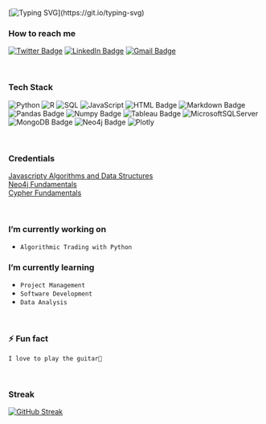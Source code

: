 <!--
  Last Updated            Changes Made
  11-09-2022              Reduced header to 3
                          Change logo colors to 323330
                          Removed some icons from the headers
                          Added about heading, change position of how to reach me section
-->

<!-- [![Akin's GitHub Banner](assets/GitHubHeader_blue.jpeg)](https://www.linkedin.com/in/akinkunmi-mustapha-b866611a6/) -->

<!-- <div>
  <center>
    <img src="./assets/GitHubHeader_blue.gif"> </img>
  </center>
</div> -->

&nbsp;
&nbsp;

[![Typing SVG](https://readme-typing-svg.demolab.com?font=Fira+Code&size=35&duration=4050&pause=1000&color=3CA5AA&center=true&vCenter=true&multiline=true&width=1500&height=300&lines=Welcome+to+my+page.+I+am+a+Database+developer+at+Trane+Technologies%2C;with+a+degree+in+data+analytics.+Love+everything+tech%2C;+most+especially+artificial+intelligence+and+graph+networks.)](https://git.io/typing-svg)

<!-- Social Badges -->
### <b>How to reach me</b>
[![Twitter Badge](https://img.shields.io/badge/Twitter-323330?style=for-the-badge&logo=twitter&logoColor=white)](https://twitter.com/akin__m)
[![LinkedIn Badge](https://img.shields.io/badge/LinkedIn-323330?style=for-the-badge&logo=linkedin&logoColor=white)](https://www.linkedin.com/in/akinkunmi-mustapha-b866611a6/)
[![Gmail Badge](https://img.shields.io/badge/Gmail-323330?style=for-the-badge&logo=gmail&logoColor=white)](mailto:akinkunmimustapha1@gmail.com)
<br>

&nbsp;
<!-- Skills -->
### <b>Tech Stack</b>
![Python](https://img.shields.io/badge/Python-323330?style=for-the-badge&logo=python&logoColor=white)
![R](https://img.shields.io/badge/R-323330?style=for-the-badge&logo=r&logoColor=white)
![SQL](https://img.shields.io/badge/SQL-323330?style=for-the-badge&logo=sql&logoColor=white)
![JavaScript](https://img.shields.io/badge/JavaScript-323330?style=for-the-badge&logo=javascript&logoColor=F7DF1E)
![HTML Badge](https://img.shields.io/badge/HTML-323330?style=for-the-badge&logo=html5&logoColor=white)
![Markdown Badge](https://img.shields.io/badge/Markdown-323330?style=for-the-badge&logo=markdown&logoColor=white)
![Pandas Badge](https://img.shields.io/badge/Pandas-323330?style=for-the-badge&logo=pandas&logoColor=white)
![Numpy Badge](https://img.shields.io/badge/Numpy-323330?style=for-the-badge&logo=numpy&logoColor=white)
![Tableau Badge](https://img.shields.io/badge/Tableau-323330?style=for-the-badge&logo=tableau&logoColor=white)
![MicrosoftSQLServer](https://img.shields.io/badge/Microsoft%20SQL%20Server-323330?style=for-the-badge&logo=microsoft%20sql%20server&logoColor=white)
![MongoDB Badge](https://img.shields.io/badge/MongoDB-323330?style=for-the-badge&logo=mongodb&logoColor=white)
![Neo4j Badge](https://img.shields.io/badge/Neo4j-323330?style=for-the-badge&logo=neo4j&logoColor=white&color=323330)
![Plotly](https://img.shields.io/badge/Plotly-323330.svg?style=for-the-badge&logo=plotly&logoColor=white)

<br>

### <b>Credentials</b>
<a href='https://freecodecamp.org/certification/kunmi/javascript-algorithms-and-data-structures'>Javascripty Algorithms and Data Structures</a>
<br>
<a href='https://graphacademy.neo4j.com/u/a8e74ff6-2081-4095-a80e-69ed59a5220c/neo4j-fundamentals/#.YkGijfEuZUc.link'>Neo4j Fundamentals</a>
<br>
<a href='https://graphacademy.neo4j.com/u/a8e74ff6-2081-4095-a80e-69ed59a5220c/cypher-fundamentals/#.YkGiuaUSH8o.link'>Cypher Fundamentals</a>

&nbsp;
&nbsp;
&nbsp;
&nbsp;
&nbsp;

### <b>I’m currently working on</b>
- `Algorithmic Trading with Python`


### <b>I’m currently learning</b>
- `Project Management`
- `Software Development`
- `Data Analysis`

&nbsp;

### <b>⚡ Fun fact</b>
`I love to play the guitar🎸`

&nbsp;
&nbsp;
&nbsp;
&nbsp;
&nbsp;


<!-- ### <b>Github Contributions</b>
![](https://github-readme-stats.vercel.app/api?username=OlamideMustapha&show_icons=true&theme=white)
![Anurag's GitHub stats](https://github-readme-stats.vercel.app/api?username=anuraghazra&show_icons=true&theme=radical) -->


### <b>Streak</b>
[![GitHub Streak](http://github-readme-streak-stats.herokuapp.com?user=OlamideMustapha&theme=windows-dark)](https://git.io/streak-stats)


<!-- ### <b>Language Usage</b>
![](https://github-readme-stats.vercel.app/api/top-langs/?username=OlamideMustapha&layout=compact) -->

<!--
**OlamideMustapha/OlamideMustapha** is a ✨ _special_ ✨ repository because its `README.md` (this file) appears on your GitHub profile.

Here are some ideas to get you started:

- 🔭 I’m currently working on ...
- 🌱 I’m currently learning ...
- 👯 I’m looking to collaborate on ...
- 🤔 I’m looking for help with ...
- 💬 Ask me about ...
- 📫 How to reach me: ...
- 😄 Pronouns: ...
- ⚡ Fun fact: ...
-->
